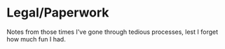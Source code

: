 # Legal/Paperwork

Notes from those times I've gone through tedious processes, lest I forget how much fun I had.